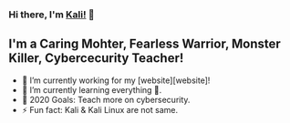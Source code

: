 ### Hi there, I'm [Kali!](https://www.kalilinux.in) 👋

## I'm a Caring Mohter, Fearless Warrior, Monster Killer, Cybercecurity Teacher!
- 🔭 I’m currently working for my [website][website]!
- 🌱 I’m currently learning everything 🤣.
- 🥅 2020 Goals: Teach more on cybersecurity.
- ⚡ Fun fact: Kali & Kali Linux are not same.

